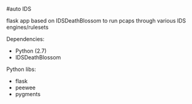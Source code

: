 #auto IDS

flask app based on IDSDeathBlossom to run pcaps through various IDS engines/rulesets


Dependencies:

- Python (2.7)
- IDSDeathBlossom

Python libs:
- flask
- peewee
- pygments

